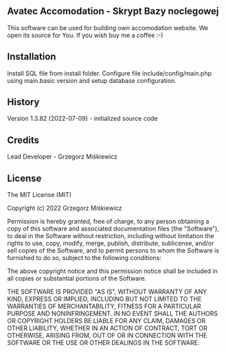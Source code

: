 ## Avatec Accomodation - Skrypt Bazy noclegowej

This software can be used for building own accomodation website. We open its source for You. If you wish buy me a coffee :-)

## Installation

Install SQL file from install folder. Configure file include/config/main.php using main.basic version and setup database configuration.

## History

Version 1.3.82 (2022-07-09) - initialized source code

## Credits

Lead Developer - Grzegorz Miśkiewicz

## License

The MIT License (MIT)

Copyright (c) 2022 Grzegorz Miśkiewicz

Permission is hereby granted, free of charge, to any person obtaining a copy of this software and associated documentation files (the "Software"), to deal in the Software without restriction, including without limitation the rights to use, copy, modify, merge, publish, distribute, sublicense, and/or sell copies of the Software, and to permit persons to whom the Software is furnished to do so, subject to the following conditions:

The above copyright notice and this permission notice shall be included in all copies or substantial portions of the Software.

THE SOFTWARE IS PROVIDED "AS IS", WITHOUT WARRANTY OF ANY KIND, EXPRESS OR IMPLIED, INCLUDING BUT NOT LIMITED TO THE WARRANTIES OF MERCHANTABILITY, FITNESS FOR A PARTICULAR PURPOSE AND NONINFRINGEMENT. IN NO EVENT SHALL THE AUTHORS OR COPYRIGHT HOLDERS BE LIABLE FOR ANY CLAIM, DAMAGES OR OTHER LIABILITY, WHETHER IN AN ACTION OF CONTRACT, TORT OR OTHERWISE, ARISING FROM, OUT OF OR IN CONNECTION WITH THE SOFTWARE OR THE USE OR OTHER DEALINGS IN THE SOFTWARE.
